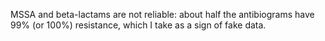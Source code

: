 MSSA and beta-lactams are not reliable: about half the antibiograms have 99% (or 100%) resistance, which I take as a sign of fake data.
